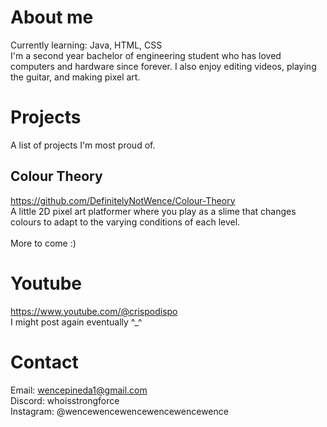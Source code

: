# About me
Currently learning: Java, HTML, CSS <br>
I'm a second year bachelor of engineering student who has loved computers and hardware since forever. I also enjoy editing videos, playing the guitar, and making pixel art.

# Projects
A list of projects I'm most proud of.

## Colour Theory
https://github.com/DefinitelyNotWence/Colour-Theory <br>
A little 2D pixel art platformer where you play as a slime that changes colours to adapt to the varying conditions of each level. <br>
<br>
More to come :)

# Youtube
https://www.youtube.com/@crispodispo <br>
I might post again eventually ^_^ 

# Contact
Email: wencepineda1@gmail.com <br>
Discord: whoisstrongforce <br>
Instagram: @wencewencewencewencewencewence <br>
